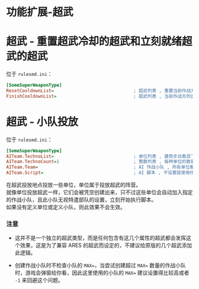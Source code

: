 # 功能扩展-超武

# 超武 - 重置超武冷却的超武和立刻就绪超武的超武

位于 `rulesmd.ini`：

```ini
[SomeSuperWeaponType]
ResetCooldownList=                              ; 超武列表 , 重置当前作战方的这些超武的冷却时间 , 不能处理当前超武自己 , 默认值是 空
FinishCooldownList=                             ; 超武列表 , 当前作战方的这些超武立刻就绪 , 不能处理当前超武自己 , 默认值是 空
```



# 超武 - 小队投放

位于 `rulesmd.ini`：

```ini
[SomeSuperWeaponType]
AITeam.TechnoList=                              ; 单位列表 , 建筑步兵载具飞机
AITeam.TechnoCount=1                            ; 整数列表 , 每种单位的数量 , 0 = 跳过这个单位 , 小于 0 按 0 算 , 默认值是 1
AITeam.Team=                                    ; AI 作战小队 , 所有单位都会加入这个作战小队 (建筑除外)
AITeam.Script=                                  ; AI 脚本 , 不设置就使用作战小队自带的
```

在超武投放地点投放一些单位，单位属于投放超武的阵营。  
就像单位投放超武一样，它们会被凭空创建出来，只不过这些单位会自动加入指定的作战小队，且此小队无视特遣部队的设置，立刻开始执行脚本。  
如果没有定义单位或定义小队，则此效果不会生效。

### 注意

* 这并不是一个独立的超武类型，而是任何包含有这几个属性的超武都会发挥这个效果，这是为了兼容 ARES 的超武而设定的，不建议给原版的几个超武添加此逻辑。

* 创建作战小队时不检查小队的 `MAX=`，当尝试创建超过 `MAX=` 数量的作战小队时，游戏会弹窗给你看，因此这里使用的小队的 `MAX=` 建议设置得比较高或者 `-1` 来回避这个问题。